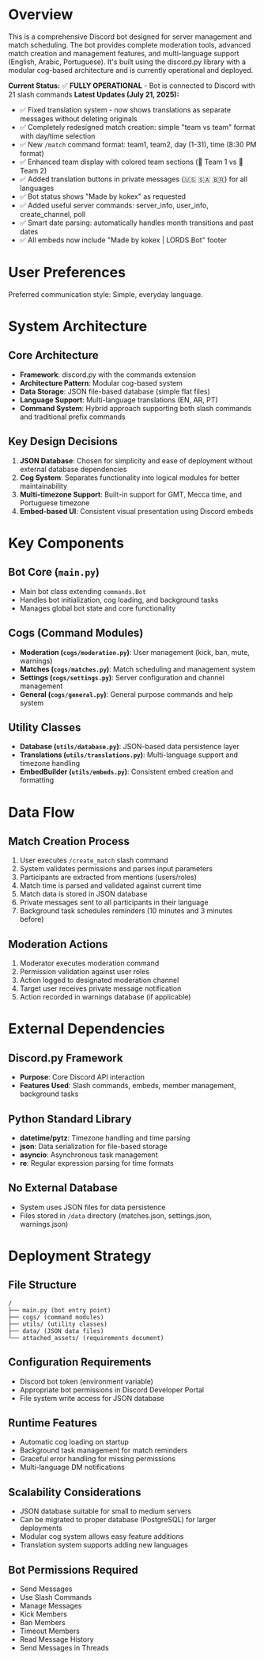 # Overview

This is a comprehensive Discord bot designed for server management and match scheduling. The bot provides complete moderation tools, advanced match creation and management features, and multi-language support (English, Arabic, Portuguese). It's built using the discord.py library with a modular cog-based architecture and is currently operational and deployed.

**Current Status:** ✅ **FULLY OPERATIONAL** - Bot is connected to Discord with 21 slash commands
**Latest Updates (July 21, 2025):**
- ✅ Fixed translation system - now shows translations as separate messages without deleting originals
- ✅ Completely redesigned match creation: simple "team vs team" format with day/time selection
- ✅ New `/match` command format: team1, team2, day (1-31), time (8:30 PM format)
- ✅ Enhanced team display with colored team sections (🔴 Team 1 vs 🔵 Team 2)
- ✅ Added translation buttons in private messages (🇺🇸 🇸🇦 🇧🇷) for all languages
- ✅ Bot status shows "Made by kokex" as requested
- ✅ Added useful server commands: server_info, user_info, create_channel, poll
- ✅ Smart date parsing: automatically handles month transitions and past dates
- ✅ All embeds now include "Made by kokex | LORDS Bot" footer

# User Preferences

Preferred communication style: Simple, everyday language.

# System Architecture

## Core Architecture
- **Framework**: discord.py with the commands extension
- **Architecture Pattern**: Modular cog-based system
- **Data Storage**: JSON file-based database (simple flat files)
- **Language Support**: Multi-language translations (EN, AR, PT)
- **Command System**: Hybrid approach supporting both slash commands and traditional prefix commands

## Key Design Decisions
1. **JSON Database**: Chosen for simplicity and ease of deployment without external database dependencies
2. **Cog System**: Separates functionality into logical modules for better maintainability
3. **Multi-timezone Support**: Built-in support for GMT, Mecca time, and Portuguese timezone
4. **Embed-based UI**: Consistent visual presentation using Discord embeds

# Key Components

## Bot Core (`main.py`)
- Main bot class extending `commands.Bot`
- Handles bot initialization, cog loading, and background tasks
- Manages global bot state and core functionality

## Cogs (Command Modules)
- **Moderation (`cogs/moderation.py`)**: User management (kick, ban, mute, warnings)
- **Matches (`cogs/matches.py`)**: Match scheduling and management system
- **Settings (`cogs/settings.py`)**: Server configuration and channel management
- **General (`cogs/general.py`)**: General purpose commands and help system

## Utility Classes
- **Database (`utils/database.py`)**: JSON-based data persistence layer
- **Translations (`utils/translations.py`)**: Multi-language support and timezone handling
- **EmbedBuilder (`utils/embeds.py`)**: Consistent embed creation and formatting

# Data Flow

## Match Creation Process
1. User executes `/create_match` slash command
2. System validates permissions and parses input parameters
3. Participants are extracted from mentions (users/roles)
4. Match time is parsed and validated against current time
5. Match data is stored in JSON database
6. Private messages sent to all participants in their language
7. Background task schedules reminders (10 minutes and 3 minutes before)

## Moderation Actions
1. Moderator executes moderation command
2. Permission validation against user roles
3. Action logged to designated moderation channel
4. Target user receives private message notification
5. Action recorded in warnings database (if applicable)

# External Dependencies

## Discord.py Framework
- **Purpose**: Core Discord API interaction
- **Features Used**: Slash commands, embeds, member management, background tasks

## Python Standard Library
- **datetime/pytz**: Timezone handling and time parsing
- **json**: Data serialization for file-based storage
- **asyncio**: Asynchronous task management
- **re**: Regular expression parsing for time formats

## No External Database
- System uses JSON files for data persistence
- Files stored in `/data` directory (matches.json, settings.json, warnings.json)

# Deployment Strategy

## File Structure
```
/
├── main.py (bot entry point)
├── cogs/ (command modules)
├── utils/ (utility classes)
├── data/ (JSON data files)
└── attached_assets/ (requirements document)
```

## Configuration Requirements
- Discord bot token (environment variable)
- Appropriate bot permissions in Discord Developer Portal
- File system write access for JSON database

## Runtime Features
- Automatic cog loading on startup
- Background task management for match reminders
- Graceful error handling for missing permissions
- Multi-language DM notifications

## Scalability Considerations
- JSON database suitable for small to medium servers
- Can be migrated to proper database (PostgreSQL) for larger deployments
- Modular cog system allows easy feature additions
- Translation system supports adding new languages

## Bot Permissions Required
- Send Messages
- Use Slash Commands
- Manage Messages
- Kick Members
- Ban Members
- Timeout Members
- Read Message History
- Send Messages in Threads
